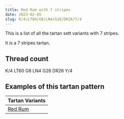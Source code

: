 ```yaml
---
title: Red Rum with 7 stripes
date: 2023-02-05
slug: K/4/LT60/G8/LN4/G28/DR26/Y/4
---
```

This is a list of all the tartan sett variants with 7 stripes.

It is a 7 stripes tartan.


## Thread count
K/4 LT60 G8 LN4 G28 DR26 Y/4

## Examples of this tartan pattern

| Tartan Variants |
|---------------|
| [Red Rum](/variants/k/4/lt60/g8/ln4/g28/dr26/y/4-dr802040-g008000-k000000-lne0e0e0-lt806050-yf0c000)||
